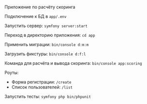 Приложение по расчёту скоринга

Подключение к БД в `app/.env`

Запустить сервер: `symfony server:start`

Переход в директорию приложения: `cd app`

Применить миграции: `bin/console d:m:m`

Загрузить фикстуры: `bin/console d:f:l`

Команда для расчёта и вывода скоринга: `bin/console app:scoring`

Роуты:
* Форма регистрации: `/create`
* Список пользователей: `/list`

Запустить тесты: `symfony php bin/phpunit`
